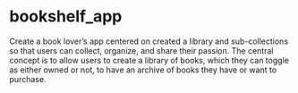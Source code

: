 # bookshelf_app
Create a book lover’s app centered on created a library and sub-collections so that users can collect, organize, and share their passion. The central concept is to allow users to create a library of books, which they can toggle as either owned or not, to have an archive of books they have or want to purchase. 
